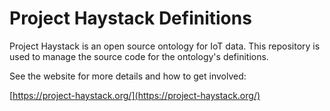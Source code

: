 # Project Haystack Definitions

Project Haystack is an open source ontology for IoT data.
This repository is used to manage the source code for the
ontology's definitions.

See the website for more details and how to get involved:

[https://project-haystack.org/](https://project-haystack.org/)


